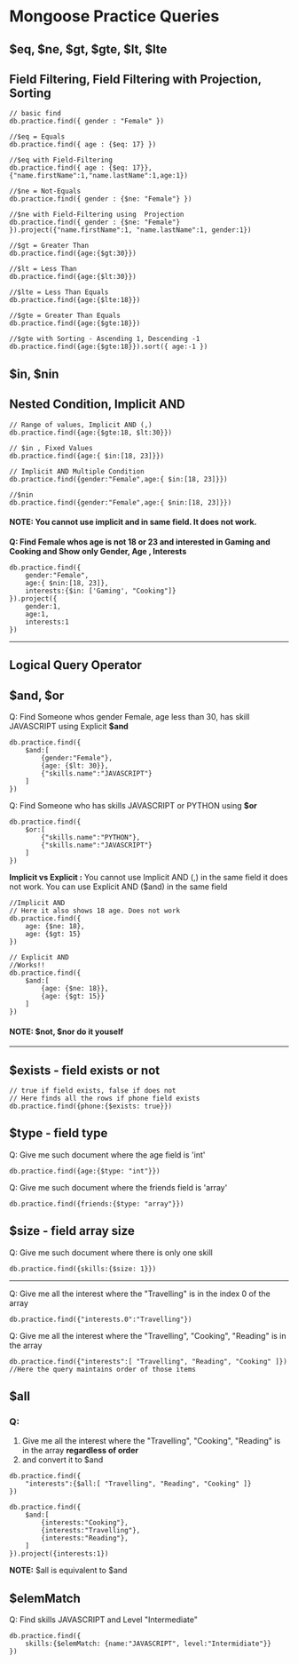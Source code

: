 # Mongoose Practice Queries
<!-- ctrl + shift + v -->
## $eq, $ne, $gt, $gte, $lt, $lte
## Field Filtering, Field Filtering with Projection, Sorting
```
// basic find
db.practice.find({ gender : "Female" })

//$eq = Equals
db.practice.find({ age : {$eq: 17} })

//$eq with Field-Filtering
db.practice.find({ age : {$eq: 17}}, {"name.firstName":1,"name.lastName":1,age:1})

//$ne = Not-Equals
db.practice.find({ gender : {$ne: "Female"} })

//$ne with Field-Filtering using  Projection
db.practice.find({ gender : {$ne: "Female"} }).project({"name.firstName":1, "name.lastName":1, gender:1})

//$gt = Greater Than
db.practice.find({age:{$gt:30}})

//$lt = Less Than
db.practice.find({age:{$lt:30}})

//$lte = Less Than Equals
db.practice.find({age:{$lte:18}})

//$gte = Greater Than Equals
db.practice.find({age:{$gte:18}})

//$gte with Sorting - Ascending 1, Descending -1
db.practice.find({age:{$gte:18}}).sort({ age:-1 })
```

## $in, $nin
## Nested Condition, Implicit AND
```
// Range of values, Implicit AND (,)
db.practice.find({age:{$gte:18, $lt:30}})

// $in , Fixed Values
db.practice.find({age:{ $in:[18, 23]}})

// Implicit AND Multiple Condition
db.practice.find({gender:"Female",age:{ $in:[18, 23]}})

//$nin
db.practice.find({gender:"Female",age:{ $nin:[18, 23]}})
```
#### **NOTE:** You cannot use implicit and in same field. It does not work.
**Q: Find Female whos age is not 18 or 23 and interested in Gaming and Cooking and Show only Gender, Age , Interests**
```
db.practice.find({
    gender:"Female",
    age:{ $nin:[18, 23]},
    interests:{$in: ['Gaming', "Cooking"]}
}).project({
    gender:1,
    age:1,
    interests:1
})
```
---
## **Logical Query Operator**
## $and, $or
Q: Find Someone whos gender Female, age less than 30, has skill JAVASCRIPT using Explicit **$and**
```
db.practice.find({
    $and:[
        {gender:"Female"},
        {age: {$lt: 30}},
        {"skills.name":"JAVASCRIPT"}
    ]
})
```
Q: Find Someone who has skills JAVASCRIPT or PYTHON using **$or**
```
db.practice.find({
    $or:[
        {"skills.name":"PYTHON"},
        {"skills.name":"JAVASCRIPT"}
    ]
})
```
**Implicit vs Explicit :**
You cannot use Implicit AND (,) in the same field it does not work. You can use Explicit AND ($and) in the same field
```
//Implicit AND
// Here it also shows 18 age. Does not work
db.practice.find({
    age: {$ne: 18},
    age: {$gt: 15}
})

// Explicit AND
//Works!!
db.practice.find({
    $and:[
        {age: {$ne: 18}},
        {age: {$gt: 15}}
    ]
})
```

#### **NOTE:** $not, $nor do it youself
---
## $exists - field exists or not
```
// true if field exists, false if does not
// Here finds all the rows if phone field exists 
db.practice.find({phone:{$exists: true}})
```

## $type - field type
Q: Give me such document where the age field is 'int'
```
db.practice.find({age:{$type: "int"}})
```
Q: Give me such document where the friends field is 'array'
```
db.practice.find({friends:{$type: "array"}})
```
## $size - field array size
Q: Give me such document where there is only one skill
```
db.practice.find({skills:{$size: 1}})
```
---
Q: Give me all the interest where the "Travelling" is in the index 0 of the array
```
db.practice.find({"interests.0":"Travelling"})

```
Q: Give me all the interest where the "Travelling", "Cooking", "Reading" is in the array
```
db.practice.find({"interests":[ "Travelling", "Reading", "Cooking" ]})
//Here the query maintains order of those items 
```
## $all
### Q: 
1. Give me all the interest where the "Travelling", "Cooking", "Reading" is in the array **regardless of order**
2. and convert it to $and
```
db.practice.find({
    "interests":{$all:[ "Travelling", "Reading", "Cooking" ]}
})
```
```
db.practice.find({
    $and:[
        {interests:"Cooking"},
        {interests:"Travelling"},
        {interests:"Reading"},
    ]
}).project({interests:1})
```
**NOTE:** $all is equivalent to $and
## $elemMatch
Q: Find skills JAVASCRIPT and Level "Intermediate"
```
db.practice.find({
    skills:{$elemMatch: {name:"JAVASCRIPT", level:"Intermidiate"}}
})
```